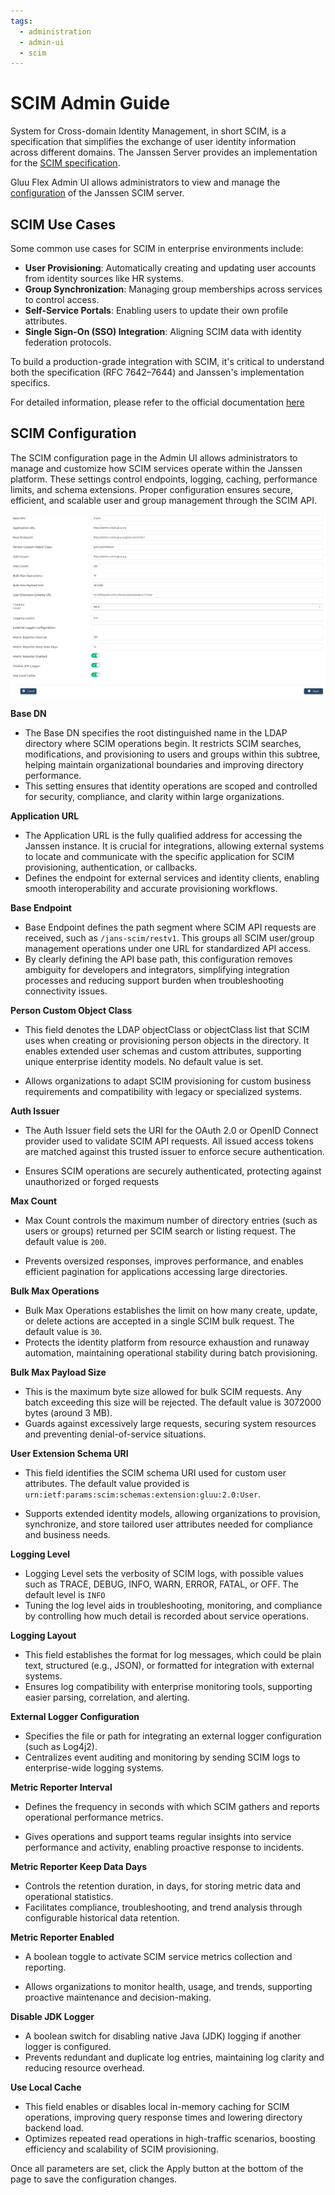 ```yaml
---
tags:
  - administration
  - admin-ui
  - scim
---
```


# SCIM Admin Guide

System for Cross-domain Identity Management, in short SCIM, is a specification that simplifies the exchange of user identity information across different domains. The Janssen Server provides an implementation for the [SCIM specification](https://docs.jans.io/stable/janssen-server/scim/).

Gluu Flex Admin UI allows administrators to view and manage the [configuration](https://docs.jans.io/stable/janssen-server/scim/config/) of the Janssen SCIM server.

## SCIM Use Cases

Some common use cases for SCIM in enterprise environments include:

- **User Provisioning**: Automatically creating and updating user accounts from identity sources like HR systems.
- **Group Synchronization**: Managing group memberships across services to control access.
- **Self-Service Portals**: Enabling users to update their own profile attributes.
- **Single Sign-On (SSO) Integration**: Aligning SCIM data with identity federation protocols.

To build a production-grade integration with SCIM, it's critical to understand both the specification (RFC 7642–7644) and Janssen's implementation specifics.


For detailed information, please refer to the official documentation [here](https://docs.jans.io/stable/janssen-server/scim/)

## SCIM Configuration 

The SCIM configuration page in the Admin UI allows administrators to manage and customize how SCIM services operate within the Janssen platform. These settings control endpoints, logging, caching, performance limits, and schema extensions. Proper configuration ensures secure, efficient, and scalable user and group management through the SCIM API.

![image](../../assets/admin-ui/admin-ui-scim.png)

**Base DN**

  * The Base DN specifies the root distinguished name in the LDAP directory where SCIM operations begin. It restricts SCIM searches, modifications, and provisioning to users and groups within this subtree, helping maintain organizational boundaries and improving directory performance. 
  * This setting ensures that identity operations are scoped and controlled for security, compliance, and clarity within large organizations.

**Application URL**

  * The Application URL is the fully qualified address for accessing the Janssen instance. It is crucial for integrations, allowing external systems to locate and communicate with the specific application for SCIM provisioning, authentication, or callbacks. 
  * Defines the endpoint for external services and identity clients, enabling smooth interoperability and accurate provisioning workflows.

**Base Endpoint**

  * Base Endpoint defines the path segment where SCIM API requests are received, such as `/jans-scim/restv1`. This groups all SCIM user/group management operations under one URL for standardized API access.
  * By clearly defining the API base path, this configuration removes ambiguity for developers and integrators, simplifying integration processes and reducing support burden when troubleshooting connectivity issues.


**Person Custom Object Class**

  * This field denotes the LDAP objectClass or objectClass list that SCIM uses when creating or provisioning person objects in the directory. It enables extended user schemas and custom attributes, supporting unique enterprise identity models. No default value is set.

  * Allows organizations to adapt SCIM provisioning for custom business requirements and compatibility with legacy or specialized systems.


**Auth Issuer**


  * The Auth Issuer field sets the URI for the OAuth 2.0 or OpenID Connect provider used to validate SCIM API requests. All issued access tokens are matched against this trusted issuer to enforce secure authentication.

  * Ensures SCIM operations are securely authenticated, protecting against unauthorized or forged requests

**Max Count**

  * Max Count controls the maximum number of directory entries (such as users or groups) returned per SCIM search or listing request. The default value is `200`.

  * Prevents oversized responses, improves performance, and enables efficient pagination for applications accessing large directories.


**Bulk Max Operations**

  * Bulk Max Operations establishes the limit on how many create, update, or delete actions are accepted in a single SCIM bulk request. The default value is `30`.
  * Protects the identity platform from resource exhaustion and runaway automation, maintaining operational stability during batch provisioning.


**Bulk Max Payload Size**
  
  * This is the maximum byte size allowed for bulk SCIM requests. Any batch exceeding this size will be rejected. The default value is 3072000 bytes (around 3 MB).
  * Guards against excessively large requests, securing system resources and preventing denial-of-service situations.


**User Extension Schema URI**

  * This field identifies the SCIM schema URI used for custom user attributes. The default value provided is `urn:ietf:params:scim:schemas:extension:gluu:2.0:User`.

  * Supports extended identity models, allowing organizations to provision, synchronize, and store tailored user attributes needed for compliance and business needs.


**Logging Level**

  * Logging Level sets the verbosity of SCIM logs, with possible values such as TRACE, DEBUG, INFO, WARN, ERROR, FATAL, or OFF. The default level is `INFO`
  * Tuning the log level aids in troubleshooting, monitoring, and compliance by controlling how much detail is recorded about service operations.


**Logging Layout**

  * This field establishes the format for log messages, which could be plain text, structured (e.g., JSON), or formatted for integration with external systems.
  * Ensures log compatibility with enterprise monitoring tools, supporting easier parsing, correlation, and alerting.

**External Logger Configuration**

  * Specifies the file or path for integrating an external logger configuration (such as Log4j2).
  * Centralizes event auditing and monitoring by sending SCIM logs to enterprise-wide logging systems.


**Metric Reporter Interval**

  * Defines the frequency in seconds with which SCIM gathers and reports operational performance metrics.

  * Gives operations and support teams regular insights into service performance and activity, enabling proactive response to incidents.


**Metric Reporter Keep Data Days**

* Controls the retention duration, in days, for storing metric data and operational statistics.
* Facilitates compliance, troubleshooting, and trend analysis through configurable historical data retention.


**Metric Reporter Enabled**

  * A boolean toggle to activate SCIM service metrics collection and reporting. 

  * Allows organizations to monitor health, usage, and trends, supporting proactive maintenance and decision-making.

**Disable JDK Logger**

* A boolean switch for disabling native Java (JDK) logging if another logger is configured.
* Prevents redundant and duplicate log entries, maintaining log clarity and reducing resource overhead.



**Use Local Cache**

  * This field enables or disables local in-memory caching for SCIM operations, improving query response times and lowering directory backend load.
  * Optimizes repeated read operations in high-traffic scenarios, boosting efficiency and scalability of SCIM provisioning.


Once all parameters are set, click the Apply button at the bottom of the page to save the configuration changes.

